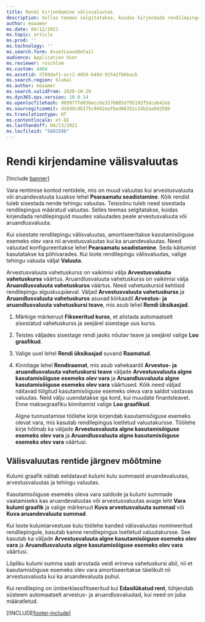 ```yaml
---
title: Rendi kirjendamine välisvaluutas
description: Selles teemas selgitatakse, kuidas kirjendada rendilepinguid muudes valuutades peale arvestusvaluuta või aruandlusvaluuta.
author: moaamer
ms.date: 04/12/2021
ms.topic: article
ms.prod: ''
ms.technology: ''
ms.search.form: AssetLeaseDetail
audience: Application User
ms.reviewer: roschlom
ms.custom: 4464
ms.assetid: 5f89daf1-acc2-4959-b48d-91542fb6bacb
ms.search.region: Global
ms.author: moaamer
ms.search.validFrom: 2020-10-28
ms.dyn365.ops.version: 10.0.14
ms.openlocfilehash: 989977fd038ecc6e3276085d795192f5dcab42eb
ms.sourcegitcommit: d18d9cdb175c9d42eafbed66352c24b2aa94258b
ms.translationtype: HT
ms.contentlocale: et-EE
ms.lasthandoff: 04/13/2021
ms.locfileid: "5881586"
---
```

# <a name="record-leases-in-foreign-currencies"></a>Rendi kirjendamine välisvaluutas

[!include [banner](../includes/banner.md)]

Vara rentimise kontod rentidele, mis on muud valuutas kui arvestusvaluuta või aruandevaluuta luuakse lehel **Pearaamatu seadistamine**. Kõik rendid tuleb sisestada nende tehingu valuutas. Teisisõnu tuleb need sisestada rendilepingus määratud valuutas. Selles teemas selgitatakse, kuidas kirjendada rendilepinguid muudes valuutades peale arvestusvaluuta või aruandlusvaluuta.

Kui sisestate rendilepingu välisvaluutas, amortiseeritakse kasutamisõiguse esemeks olev vara nii arvestusvaluutas kui ka aruandevaluutas. Need valuutad konfigureeritakse lehel **Pearaamatu seadistamine**. Seda käitumist kasutatakse ka põhivarades. Kui loote rendilepingu välisvaluutas, valige tehingu valuuta väljal **Valuuta**.

Arvestusvaluuta vahetuskurss on vaikimisi välja **Arvestusvaluuta vahetuskurss** väärtus. Aruandlusvaluuta vahetuskurss on vaikimisi välja **Aruandlusvaluuta vahetuskurss** väärtus. Need vahetuskursid kehtisid rendilepingu alguskuupäeval. Väljad **Arvestusvaluuta vahetuskurss** ja **Aruandlusvaluuta vahetuskurss** asuvad kiirkaadil **Arvestus- ja aruandlusvaluuta vahetuskursi teave**, mis asub lehel **Rendi üksikasjad**.

1. Märkige märkeruut **Fikseeritud kurss**, et alistada automaatselt sisestatud vahetuskurss ja seejärel sisestage uus kurss.
2. Teistes väljades sisestage rendi jaoks nõutav teave ja seejärel valige **Loo graafikud**.
3. Valige uuel lehel **Rendi üksikasjad** suvand **Raamatud**.
4. Kinnitage lehel **Rendiraamat**, mis asub vahekaardil **Arvestus- ja aruandlusvaluuta vahetuskursi teave** väljade **Arvestusvaluuta algne kasutamisõiguse esemeks olev vara** ja **Aruandlusvaluuta algne kasutamisõiguse esemeks olev vara** väärtused. Kõik need väljad näitavad tõlgitud kasutamisõiguse esemeks oleva vara saldot vastavas valuutas. Neid välju uuendatakse iga kord, kui muudate finantsteavet. Enne maksegraafiku kinnitamist valige **Loo graafikud**.

    Algne tunnustamise töölehe kirje kirjendab kasutamisõiguse esemeks olevat vara, mis kasutab rendilepingus loetletud valuutakursse. Töölehe kirje hõlmab ka väljade **Arvestusvaluuta algne kasutamisõiguse esemeks olev vara** ja **Aruandlusvaluuta algne kasutamisõiguse esemeks olev vara** väärtusi.

## <a name="subsequent-measurement-for-foreign-currency-leases"></a>Välisvaluutas rentide järgnev mõõtmine

Kulumi graafik näitab eeldatavat kulumi kulu summasid aruandevaluutas, arvestusvaluutas ja tehingu valuutas.

Kasutamisõiguse esemeks oleva vara saldode ja kulumi summade vaatamiseks kas aruandevaluutas või arvestusvaluutas avage leht **Vara kulumi graafik** ja valige märkeruut **Kuva arvestusvaluuta summad** või **Kuva aruandevaluuta summad**.

Kui loote kulumiarvestuse kulu töölehe kanded välisvaluutas nomineeritud rendilepingule, kasutab kanne rendilepingus loetletud valuutakursse. See kasutab ka väljade **Arvestusvaluuta algne kasutamisõiguse esemeks olev vara** ja **Aruandlusvaluuta algne kasutamisõiguse esemeks olev vara** väärtusi.

Lõpliku kulumi summa saab arvutada veidi erineva vahetuskursi abil, nii et kasutamisõiguse esemeks olev vara amortiseeritakse täielikult nii arvestusvaluuta kui ka aruandevaluuta puhul.

Kui rendileping on ümberklassifitseeritud kui **Edasilükatud rent**, tühjendab süsteem automaatselt arvestus- ja aruandlusvaluutad, kui need on juba määratletud.


[!INCLUDE[footer-include](../../includes/footer-banner.md)]
